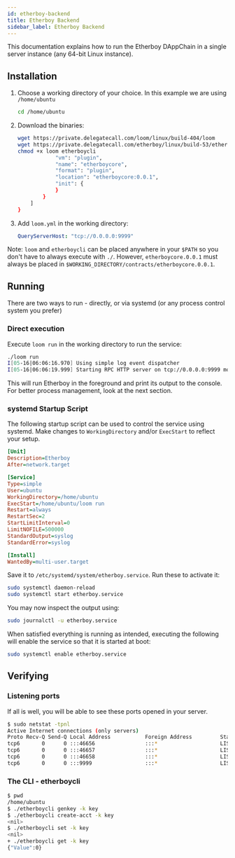```yaml
---
id: etherboy-backend
title: Etherboy Backend
sidebar_label: Etherboy Backend
---
```


This documentation explains how to run the Etherboy DAppChain in a single server instance
(any 64-bit Linux instance).

## Installation

1. Choose a working directory of your choice. In this example we are using `/home/ubuntu`
    ```bash
    cd /home/ubuntu
    ```
1. Download the binaries:
    ```bash
    wget https://private.delegatecall.com/loom/linux/build-404/loom
    wget https://private.delegatecall.com/etherboy/linux/build-53/etherboycli
    chmod +x loom etherboycli
                "vm": "plugin",
                "name": "etherboycore",
                "format": "plugin",
                "location": "etherboycore:0.0.1",
                "init": {
                }
            }
        ]
    }
    ```
1. Add `loom.yml` in the working directory:
    ```yaml
    QueryServerHost: "tcp://0.0.0.0:9999"
    ```


Note: `loom` and `etherboycli` can be placed anywhere in your `$PATH` so you don't have to always execute with `./`. However, `etherboycore.0.0.1` must always be placed in `$WORKING_DIRECTORY/contracts/etherboycore.0.0.1`.

## Running

There are two ways to run - directly, or via systemd (or any process control system you prefer)

### Direct execution

Execute `loom run` in the working directory to run the service:

```bash
./loom run
I[05-16|06:06:16.970] Using simple log event dispatcher
I[05-16|06:06:19.999] Starting RPC HTTP server on tcp://0.0.0.0:9999 module=query-server
```

This will run Etherboy in the foreground and print its output to the console. For better process management, look at the next section.

### systemd Startup Script

The following startup script can be used to control the service using systemd. Make changes to `WorkingDirectory` and/or `ExecStart` to reflect your setup.

```ini
[Unit]
Description=Etherboy
After=network.target

[Service]
Type=simple
User=ubuntu
WorkingDirectory=/home/ubuntu
ExecStart=/home/ubuntu/loom run
Restart=always
RestartSec=2
StartLimitInterval=0
LimitNOFILE=500000
StandardOutput=syslog
StandardError=syslog

[Install]
WantedBy=multi-user.target
```

Save it to `/etc/systemd/system/etherboy.service`. Run these to activate it:

```bash
sudo systemctl daemon-reload
sudo systemctl start etherboy.service
```

You may now inspect the output using:

```bash
sudo journalctl -u etherboy.service
```

When satisfied everything is running as intended, executing the following will enable the service so that it is started at boot:

```bash
sudo systemctl enable etherboy.service
```

## Verifying

### Listening ports

If all is well, you will be able to see these ports opened in your server.

```bash
$ sudo netstat -tpnl
Active Internet connections (only servers)
Proto Recv-Q Send-Q Local Address           Foreign Address         State       PID/Program name
tcp6       0      0 :::46656                :::*                    LISTEN      14327/loom
tcp6       0      0 :::46657                :::*                    LISTEN      14327/loom
tcp6       0      0 :::46658                :::*                    LISTEN      14327/loom
tcp6       0      0 :::9999                 :::*                    LISTEN      14327/loom
```

### The CLI - etherboycli

```bash
$ pwd
/home/ubuntu
$ ./etherboycli genkey -k key
$ ./etherboycli create-acct -k key
<nil>
$ ./etherboycli set -k key
<nil>
+ ./etherboycli get -k key
{"Value":0}
```
